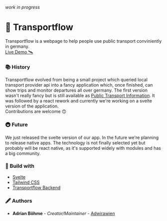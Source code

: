 *work in progress*

# 🦜 Transportflow

Transportflow is a webpage to help people use public transport conviniently in germany.<br>
[Live Demo 🛰](https://transportflow.online/)

### 📚 History

Transportflow evolved from being a small project which queried local transport provider api
into a fancy application which, once finished, can show trips and monitor departures all over germany.
The first version wasn't really fancy but is still available as [Public Transport Information](https://github.com/Adwirawien/PublicTransportInformation).
It was followed by a react rework and currently we're working on a svelte version of the application.<br>
Contributions are welcome 🙃

### 🚇 Future

We just released the svelte version of our app. In the future we're planning to
release native apps. The technology is not finally selected yet but probably will be react native,
as it's supported widely with modules and has a big community.

### 🔨 Build with

- [Svelte](https://svelte.dev/)
- [Tailwind CSS](https://tailwindcss.com/)
- [Transportflow Backend](https://github.com/Transportflow/Transportflow-Backend)

### 🖋 Authors

- **Adrian Böhme** - *Creator/Maintainer* - [Adwirawien](https://github.com/Adwirawien)
